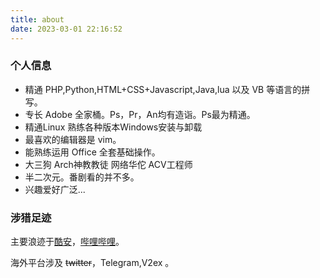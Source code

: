 ```yaml
---
title: about
date: 2023-03-01 22:16:52
---
```


### 个人信息

- 精通 PHP,Python,HTML+CSS+Javascript,Java,lua 以及 VB 等语言的拼写。
- 专长 Adobe 全家桶。Ps，Pr，An均有造诣。Ps最为精通。
- 精通Linux  熟练各种版本Windows安装与卸载
- 最喜欢的编辑器是 vim。
- 能熟练运用 Office 全套基础操作。
- 大三狗 Arch神教教徒 网络华佗 ACV工程师
- 半二次元。番剧看的并不多。
- 兴趣爱好广泛...

### 涉猎足迹

主要浪迹于[酷安](http://www.coolapk.com/u/1838118)，[哔哩哔哩](https://space.bilibili.com/191358312)。

海外平台涉及 ~~twitter~~，Telegram,V2ex 。

<!-- ### 我的项目
[OneManager网盘](https://pan.hennessey.xyz/) 主要拿来当文件备份用了，同时也是个图床
还有其他一些Linux启动脚本等等... -->